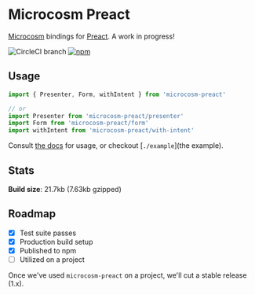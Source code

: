 # Microcosm Preact

[Microcosm](https://github.com/vigetlabs/microcosm) bindings for
[Preact](https://github.com/developit/preact). A work in progress!

![CircleCI branch](https://img.shields.io/circleci/project/github/vigetlabs/microcosm-preact/master.svg?style=flat-square)
[![npm](https://img.shields.io/npm/v/microcosm-preact.svg?style=flat-square)](https://www.npmjs.com/package/microcosm-preact)

## Usage

```javascript
import { Presenter, Form, withIntent } from 'microcosm-preact'

// or
import Presenter from 'microcosm-preact/presenter'
import Form from 'microcosm-preact/form'
import withIntent from 'microcosm-preact/with-intent'
```

Consult [the docs](http://code.viget.com/microcosm/api/presenter.html) for
usage, or checkout [`./example`](the example).

## Stats

**Build size**: 21.7kb (7.63kb gzipped)

## Roadmap

- [x] Test suite passes
- [x] Production build setup
- [x] Published to npm
- [ ] Utilized on a project

Once we've used `microcosm-preact` on a project, we'll cut a stable release (1.x).
